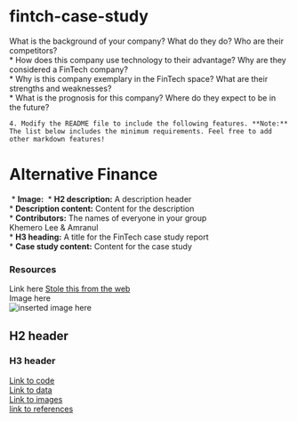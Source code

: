 # fintch-case-study
 What is the background of your company? What do they do? Who are their competitors?\
​
    * How does this company use technology to their advantage? Why are they considered a FinTech company?\
​
    * Why is this company exemplary in the FinTech space? What are their strengths and weaknesses?\
​
    * What is the prognosis for this company? Where do they expect to be in the future?

    4. Modify the README file to include the following features. **Note:** The list below includes the minimum requirements. Feel free to add other markdown features!
# Alternative Finance 
​
    * **Image:** 
​
    * **H2 description:** A description header\
​
    * **Description content:** Content for the description\
​
    * **Contributors:** The names of everyone in your group\
​Khemero Lee & Amranul  
    * **H3 heading:** A title for the FinTech case study report\
​
    * **Case study content:** Content for the case study


### Resources
Link here [Stole this from the web](https://commonmark.org/help/images/favicon.png)\
Image here    
![inserted image here](https://commonmark.org/help/images/favicon.png)
## H2 header
### H3 header

[Link to code ](https://github.com/Khemero/Week-1-Activity-2/tree/main/code)\
[Link to data](https://github.com/Khemero/Week-1-Activity-2/tree/main/data)\
[Link to images](https://github.com/Khemero/Week-1-Activity-2/tree/main/data)\
[link to references](https://github.com/Khemero/Week-1-Activity-2/tree/main/data)
